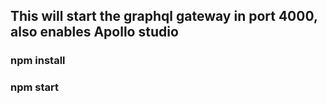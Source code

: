 ## This will start the graphql gateway in port 4000, also enables Apollo studio
### npm install
### npm start

